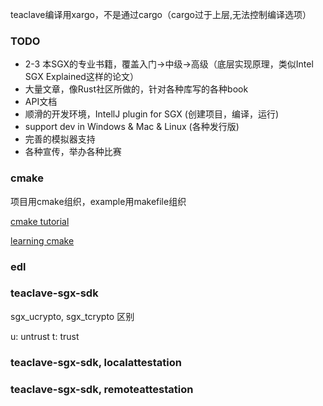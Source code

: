 
teaclave编译用xargo，不是通过cargo（cargo过于上层,无法控制编译选项）

### TODO

- 2-3 本SGX的专业书籍，覆盖入门->中级->高级（底层实现原理，类似Intel SGX Explained这样的论文）
- 大量文章，像Rust社区所做的，针对各种库写的各种book
- API文档
- 顺滑的开发环境，IntellJ plugin for SGX (创建项目，编译，运行)
- support dev in Windows & Mac & Linux (各种发行版)
- 完善的模拟器支持
- 各种宣传，举办各种比赛

### cmake

项目用cmake组织，example用makefile组织

[cmake tutorial](https://cmake.org/cmake/help/latest/guide/tutorial/index.html)

[learning cmake](https://github.com/Akagi201/learning-cmake/)

### edl



### teaclave-sgx-sdk

sgx_ucrypto, sgx_tcrypto 区别

u: untrust
t: trust

### teaclave-sgx-sdk, localattestation

### teaclave-sgx-sdk, remoteattestation